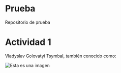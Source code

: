 # Prueba
Repositorio de prueba
# Actividad 1
Vladyslav Golovatyi Tsymbal, también conocido como: 

![Esta es una imagen](https://pbs.twimg.com/media/EZcONCRXYAAW4FH.jpg)
